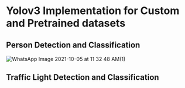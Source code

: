 # Yolov3 Implementation for Custom and Pretrained datasets

## Person Detection and Classification

![WhatsApp Image 2021-10-05 at 11 32 48 AM(1)](https://user-images.githubusercontent.com/74123050/136056081-d4f23dcf-809b-4524-8bc2-cfe3cf1dab82.jpeg)


## Traffic Light Detection and Classification
 
